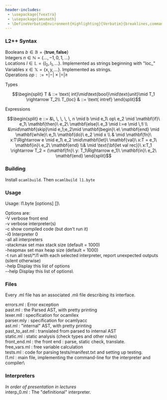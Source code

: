 ```yaml
---
header-includes:
 - \usepackage{fvextra}
 - \usepackage{amsmath}
 - \DefineVerbatimEnvironment{Highlighting}{Verbatim}{breaklines,commandchars=\\\{\}}
---
```

### L2++ Syntax
Booleans $b \in \mathbb{B} = \{\mathbf{true}, \mathbf{false}\}$\
Integers $n \in \mathbb{N} = \{\dots, -1, 0, 1, \dots\}$\
Locations $l \in \mathbb{L} = \{l_0, l_1, \dots\}$. Implemented as strings beginning with "loc_"\
Variables $x \in \mathbb{X} = \{\text{x}, \text{y}, \dots\}$. Implemented as strings. \
Operations $op ::= +|-|\times|\div|\geq$ 

Types
```math
\begin{split}
T & ::= \text{ int}\mid\text{bool}\mid\text{unit}\mid T_1 \rightarrow T_2\\
T_{loc} & ::= \text{ intref}
\end{split}
```

Expressions
```math
\begin{split}
e ::= &\, \, \, \, \, n \mid b \mid e_1\  op\  e_2 \mid \mathbf{if}\ e_1\ \mathbf{then}\ e_2\ \mathbf{else}\ e_3 \mid l:=e \mid \,!l
\\
&\mid\mathbf{skip}\mid e_1;e_2\mid \mathbf{begin}\ e\ \mathbf{end} \mid \mathbf{while}\ e_1\ \mathbf{do}\ e_2 \mid x
\\
& \mid \mathbf{fn}\ x:T\Rightarrow e \mid e_1\ e_2 \mid\mathbf{let}\ \mathbf{val}\ x:T = e_1\ \mathbf{in}\ e_2\ \mathbf{end} 
\\& \mid \text{\bf{let val rec}}\ x:T_1 \rightarrow T_2 = (\mathbf{fn}\ y: T_1\Rightarrow e_1)\ \mathbf{in}\ e_2\ \mathbf{end}
\end{split}
```


### Building 
Install `ocamlbuild`.  Then
```ocamlbuild l1.byte```

### Usage 
Usage: l1.byte [options] [<file>]\

Options are:\
    -V verbose front end\
    -v verbose interpreter(s)\
    -c show compiled code (but don't run it)\
    -i0 Interpreter 0\
    -all all interpreters\
    -stackmax set max stack size (default = 1000)\
    -heapmax set max heap size (default = 1000)\
    -t run all test/*.l1 with each selected interpreter, report unexpected outputs (silent otherwise)\
    -help  Display this list of options\
    --help  Display this list of options\


### Files
Every .ml file has an associated .mli file describing its interface. 

errors.ml      : Error exception\
past.ml        : the Parsed AST, with pretty printing\
lexer.mll      : specification for ocamllex\
parser.mly     : specification for ocamlyacc\
ast.ml         : "internal" AST, with pretty printing\
past_to_ast.ml : translated from parsed to internal AST\
static.ml      : static analysis (check types and other rules)\
front_end.ml   : the front end : parse, static check, translate.\
free_vars.ml   : free variable calculation\
tests.ml       : code for parsing tests/manifest.txt and setting up testing.\
l1.ml       : main file, implementing the command-line for the interpreter and compiler\

### Interpreters
_In order of presentation in lectures_\
interp_0.ml    : The "definitional" interpreter. 



               
